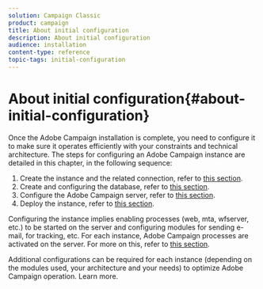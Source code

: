 ```yaml
---
solution: Campaign Classic
product: campaign
title: About initial configuration
description: About initial configuration
audience: installation
content-type: reference
topic-tags: initial-configuration
---
```


# About initial configuration{#about-initial-configuration}

Once the Adobe Campaign installation is complete, you need to configure it to make sure it operates efficiently with your constraints and technical architecture. The steps for configuring an Adobe Campaign instance are detailed in this chapter, in the following sequence:

1. Create the instance and the related connection, refer to [this section](../../installation/using/creating-an-instance-and-logging-on.md).
1. Create and configuring the database, refer to [this section](../../installation/using/creating-and-configuring-the-database.md).
1. Configure the Adobe Campaign server, refer to [this section](../../installation/using/campaign-server-configuration.md).
1. Deploy the instance, refer to [this section](../../installation/using/deploying-an-instance.md).

Configuring the instance implies enabling processes (web, mta, wfserver, etc.) to be started on the server and configuring modules for sending e-mail, for tracking, etc. For each instance, Adobe Campaign processes are activated on the server. For more on this, refer to [this section](../../installation/using/campaign-server-configuration.md#enabling-processes).

Additional configurations can be required for each instance (depending on the modules used, your architecture and your needs) to optimize Adobe Campaign operation. Learn more.
